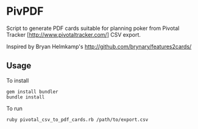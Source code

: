 # PivPDF

Script to generate PDF cards suitable for planning poker
from Pivotal Tracker [http://www.pivotaltracker.com/] CSV export.

Inspired by Bryan Helmkamp's http://github.com/brynary/features2cards/

## Usage

To install

    gem install bundler
    bundle install

To run

    ruby pivotal_csv_to_pdf_cards.rb /path/to/export.csv

